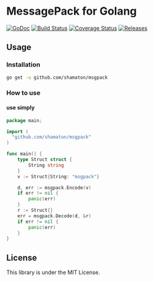 # MessagePack for Golang

[![GoDoc](https://godoc.org/github.com/shamaton/msgpack?status.svg)](https://godoc.org/github.com/shamaton/msgpack)
[![Build Status](https://travis-ci.org/shamaton/msgpack.svg?branch=master)](https://travis-ci.org/shamaton/msgpack)
[![Coverage Status](https://coveralls.io/repos/github/shamaton/msgpack/badge.svg)](https://coveralls.io/github/shamaton/msgpack)
[![Releases](https://img.shields.io/github/release/shamaton/msgpack.svg)](https://github.com/shamaton/msgpack/releases)

## Usage
### Installation
```sh
go get -u github.com/shamaton/msgpack
```

### How to use
#### use simply
```go
package main;

import (
  "github.com/shamaton/msgpack"
)

func main() {
	type Struct struct {
		String string
	}
	v := Struct{String: "msgpack"}

	d, err := msgpack.Encode(v)
	if err != nil {
		panic(err)
	}
	r := Struct{}
	err = msgpack.Decode(d, &r)
	if err != nil {
		panic(err)
	}
}
```

## License

This library is under the MIT License.
